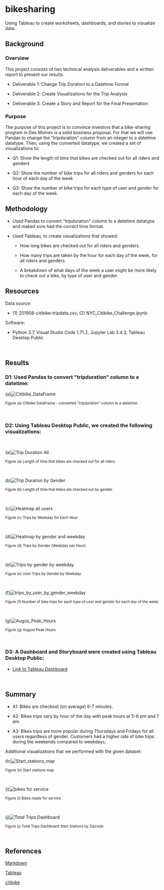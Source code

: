 # bikesharing

Using Tableau to create worksheets, dashboards, and stories to visualize data.

## Background

### Overview

This project consists of two technical analysis deliverables and a written report to present our results.

- Deliverable 1: Change Trip Duration to a Datetime Format

- Deliverable 2: Create Visualizations for the Trip Analysis

- Deliverable 3: Create a Story and Report for the Final Presentation

### Purpose

The purpose of this project is to convince investors that a bike-sharing program in Des Moines is a solid business proposal. For that we will use Pandas to change the "tripduration" column from an integer to a datetime datatype. Then, using the converted datatype, we created a set of visualizations to:

- Q1: Show the length of time that bikes are checked out for all riders and genders

- Q2: Show the number of bike trips for all riders and genders for each hour of each day of the week

- Q3: Show the number of bike trips for each type of user and gender for each day of the week.

## Methodology

- Used Pandas to convert "tripduration" column to a datetime datatype and maked sure had the correct time format.

- Used Tableau, to create visualizations that showed:

  - How long bikes are checked out for all riders and genders.
  
  - How many trips are taken by the hour for each day of the week, for all riders and genders.
  
  - A breakdown of what days of the week a user might be more likely to check out a bike, by type of user and gender.
  
## Resources

Data source:

- (1) 201908-citibike-tripdata.csv, (2) NYC_Citibike_Challenge.ipynb

Software:

- Python 3.7, Visual Studio Code 1.71.2, Jupyter Lab 3.4.3, Tableau Desktop Public
 
<br/>

## Results

### D1: Used Pandas to convert "tripduration" column to a datetime:

(a)![Citibike_DataFrame](./Images/citibike_DataFrame.png)
 
<sub> Figure (a) Citibike DataFrame - converted "tripduration" column to a datetime:

<br/>


### D2: Using Tableau Desktop Public, we created the following visualizations:

<br/>


(a)![Trip Duration All](./Images/tripduration_all.png)
 
<sub> Figure (a) Length of time that bikes are checked out for all riders

<br/>

(b)![Trip Duration by Gender](./Images/tripduration_gender.png)
 
<sub> Figure (b) Length of time that bikes are checked out by gender.

<br/>

(c)![Heatmap all users](./Images/heatmap_all.png)
 
<sub> Figure (c) Trips by Weekday for Each Hour

<br/>

(d)![Heatmap by gender and weekday](./Images/heatmap_gender.png)
 
<sub> Figure (d) Trips by Gender (Weekday per Hour)

<br/>

(e)![Trips by gender by weekday](./Images/User%20Trips%20by%20Gender%20by%20Weekday.png)
 
<sub> Figure (e) User Trips by Gender by Weekday

<br/>

(f)![trips_by_user_by_gender_weekday](./Images/bike_trips_by_user_by_gender.png)
 
<sub> Figure (f) Number of bike trips for each type of user and gender for each day of the week.

<br/>

(g)![Augus_Peak_Hours](./Images/August_Peak_Hours.png)
 
<sub> Figure (g) August Peak Hours

<br/>


### D3: A Dashboard and Storyboard were created using Tableau Desktop Public:
- [Link to Tableau Dashboard](https://public.tableau.com/app/profile/leonardo.aldarondo/viz/CitiBikeStory_16637907027860/CitibikeStory?publish=yes)

<br/>

## Summary

- A1: Bikes are checkout (on average) 6-7 minutes.

- A2: Bikes trips vary by hour of the day with peak hours at 5-6 pm and 7 am.

- A3: Bikes trips are more popular during Thursdays and Fridays for all users regardless of gender. Customers had a higher rate of bike trips during the weekends compared to weekdays.

Additional visualizations that we performed with the given dataset:

(h)![Start_stations_map](./Images/start_stations_map.png)
 
<sub> Figure (h) Start stations map

<br/>

(i)![bikes for service](./Images/bikes_for_service.png)
 
<sub> Figure (i) Bikes ready for service

<br/>

(j)![Total Trips Dashboard](./Images/total_trips_dashboard.png)

<sub> Figure (j) Total Trips Dashboard Start Stations by Zipcode

<br/>


## References

[Markdown](https://docs.github.com/en/get-started/writing-on-github/getting-started-with-writing-and-formatting-on-github/basic-writing-and-formatting-syntax)

[Tableau](https://public.tableau.com/app/discover)

[citibike](https://ride.citibikenyc.com/system-data)

